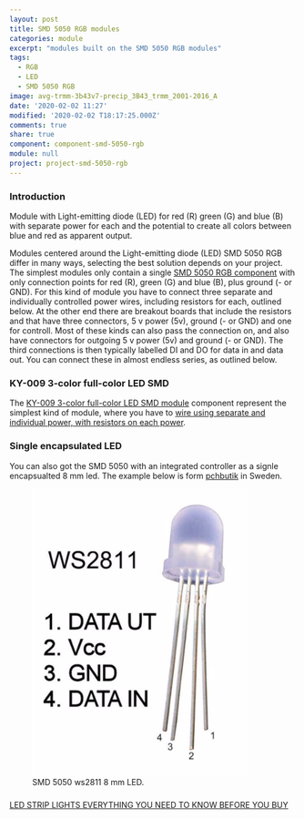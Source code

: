 ```yaml
---
layout: post
title: SMD 5050 RGB modules
categories: module
excerpt: "modules built on the SMD 5050 RGB modules"
tags:
  - RGB
  - LED
  - SMD 5050 RGB
image: avg-trmm-3b43v7-precip_3B43_trmm_2001-2016_A
date: '2020-02-02 11:27'
modified: '2020-02-02 T18:17:25.000Z'
comments: true
share: true
component: component-smd-5050-rgb
module: null
project: project-smd-5050-rgb
---
```

<script src="https://karttur.github.io/common/assets/js/karttur/togglediv.js"></script>

### Introduction

Module with Light-emitting diode (LED) for red (R) green (G) and blue (B) with separate power for each and the potential to create all colors between blue and red as apparent output.

Modules centered around the Light-emitting diode (LED) SMD 5050 RGB differ in many ways, selecting the best solution depends on your project. The simplest modules only contain a single [SMD 5050 RGB component](../../components/component-SMD-5050-RGB) with only connection points for red (R), green (G) and blue (B), plus ground (- or GND). For this kind of module you have to connect three separate and individually controlled power wires, including resistors for each, outlined below. At the other end there are breakout boards that include the resistors and that have three connectors, 5 v power (5v), ground (- or GND) and one for controll. Most of these kinds can also pass the connection on, and also have connectors for outgoing 5 v power (5v) and ground (- or GND). The third connections is then typically labelled DI and DO for data in and data out. You can connect these in almost endless series, as outlined below.

### KY-009 3-color full-color LED SMD

The [KY-009 3-color full-color LED SMD module](https://tkkrlab.nl/wiki/Arduino_KY-009_3-color_full-color_LED_SMD_modules) component represent the simplest kind of module, where you have to [wire using separate and individual power, with resistors on each power](../../projects/project-rgb-led/).


### Single encapsulated LED

You can also got the SMD 5050 with an integrated controller as a signle encapsualted 8 mm led. The example below is form [pchbutik](https://pchbutik.se/komponenter/197-10-st-8-mm-led-med-inbyggt-ws2811-chip-rgb-pixel-rod-gr-n-bla.html) in Sweden.

<figure>
<img src="../../images/WS2811_8mm_frosted_led.png">
<figcaption> SMD 5050 ws2811 8 mm LED.</figcaption>
</figure>



###

[LED STRIP LIGHTS EVERYTHING YOU NEED TO KNOW BEFORE YOU BUY](https://www.waveformlighting.com/led-strip-lights)
